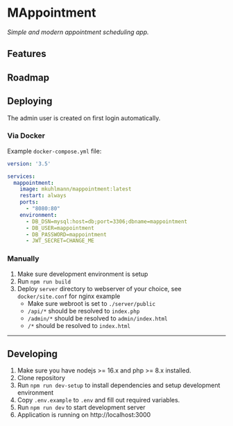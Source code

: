 # MAppointment

*Simple and modern appointment scheduling app.*

## Features


## Roadmap

## Deploying

The admin user is created on first login automatically.

### Via Docker

Example `docker-compose.yml` file:	

```yaml
version: '3.5'

services:
  mappointment:
    image: mkuhlmann/mappointment:latest
    restart: always
    ports:
      - "8080:80"
    environment:
      - DB_DSN=mysql:host=db;port=3306;dbname=mappointment
      - DB_USER=mappointment
      - DB_PASSWORD=mappointment
      - JWT_SECRET=CHANGE_ME
```

### Manually

1. Make sure development environment is setup
2. Run `npm run build`
3. Deploy `server` directory to webserver of your choice, see `docker/site.conf` for nginx example
	- Make sure webroot is set to `./server/public`
	- `/api/*` should be resolved to `index.php`
	- `/admin/*` should be resolved to `admin/index.html`
	- `/*` should be resolved to `index.html`

---

## Developing

1. Make sure you have nodejs >= 16.x and php >= 8.x installed.
2. Clone repository
3. Run `npm run dev-setup` to install dependencies and setup development environment
4. Copy `.env.example` to `.env` and fill out required variables.
4. Run `npm run dev` to start development server
5. Application is running on http://localhost:3000
